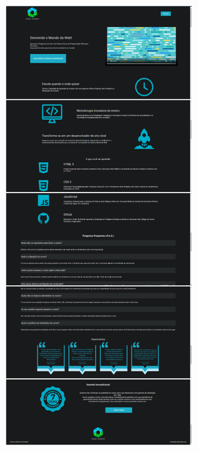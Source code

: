 <img src="/images/projeto_finalizado_1.PNG">
<img src="/images/projeto_finalizado_2.PNG">
<img src="/images/projeto_finalizado_3.PNG">
<img src="/images/projeto_finalizado_4.PNG">
<img src="/images/projeto_finalizado_5.PNG">
